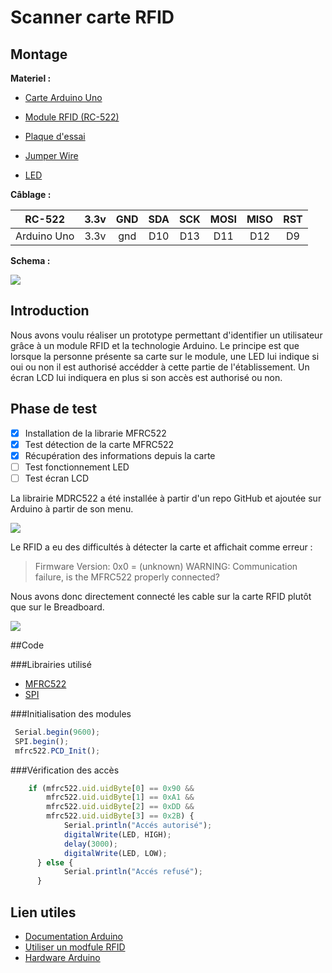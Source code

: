 # Scanner carte RFID

## Montage

**Materiel :**

- [Carte Arduino Uno](https://www.gotronic.fr/art-carte-arduino-uno-12420.htm)

- [Module RFID (RC-522)](https://fr.shopping.rakuten.com/offer/buy/2802988128/cnyo-10-set-crfm-522-rc522-rfid-rf-ic-module-de-capteur-de-carte-a-envoyer-la-carte-s50-fudan-porte-cles.html?t=180112&gclid=CjwKCAjw_b3cBRByEiwAdG8WqlX7mG_J3dCFA2PvHSjEpXXqnvXjIu2XHSZ8sjN8Q-Lc9P-dGNbuDhoC3BYQAvD_BwE&bbaid=3559416029&sort=0&xtatc=PUB-%5Bggp%5D-%5BInformatique%5D-%5BAccessoires%5D-%5B2802988128%5D-%5Bneuf%5D-%5BCNYO%5D&ptnrid=s24llCvmK_dc|pcrid|53434268603|pkw||pmt|&ja2=tsid:67590|cid:285670043|agid:14467128323|tid:pla-89152206803|crid:53434268603|nw:g|rnd:18354825736995777509|dvc:c|adp:1o2)

- [Plaque d'essai](https://www.amazon.fr/SODIAL-Breadboard-dExperimentation-Soudure-Solderless/dp/B00JGFDKBQ/ref=sr_1_3?ie=UTF8&qid=1536141445&sr=8-3&keywords=breadboard)

- [Jumper Wire](https://www.amazon.fr/40pcs-20cm-C%C3%A2bles-pour-BreadBoard/dp/B00ENSOI5I/ref=sr_1_3?ie=UTF8&qid=1536141620&sr=8-3&keywords=wire+jumper)

- [LED](https://www.amazon.fr/SODIAL-%C3%A9mettant-lumi%C3%A8re-100-pi%C3%A8ces-couleurs/dp/B00L11KG7Y/ref=sr_1_5?ie=UTF8&qid=1536141657&sr=8-5&keywords=Led+Arduino)


**Câblage :**

| RC-522      | 3.3v | GND  | SDA  | SCK  | MOSI | MISO | RST  |
| ----------- | :--: | :--: | :--: | :--: | :--: | :--: | :--: |
| Arduino Uno | 3.3v | gnd  | D10  | D13  | D11  | D12  |  D9  |



**Schema :**

![](https://www.memorandum.ovh/wp-content/uploads/2016/12/schema_RFID_bb.png)

[(source]: www.memorandum.ovh/

## Introduction
Nous avons voulu réaliser un prototype permettant d'identifier un utilisateur grâce à un module RFID et la technologie Arduino. Le principe est que lorsque la personne présente sa carte sur le module, une LED lui indique si oui ou non il est authorisé  accédder à cette partie de l'établissement. Un écran LCD lui indiquera en plus si son accès est authorisé ou non.

## Phase de test

- [x] Installation de la librarie MFRC522
- [x] Test détection de la carte MFRC522
- [x] Récupération des informations depuis la carte
- [ ] Test fonctionnement LED
- [ ] Test écran LCD

La librairie MDRC522 a été installée à partir d'un repo GitHub et ajoutée sur Arduino à partir de son menu.

![](https://trello-attachments.s3.amazonaws.com/5b8e517eb593be33b7eb2294/5b8e524997a4aa2d3219bbac/0309271c06b4a632894e582f1b3af46d/test01.png)

Le RFID a eu des difficultés à détecter la carte et affichait comme erreur :

> Firmware Version: 0x0 = (unknown) WARNING: Communication failure, is the MFRC522 properly connected?

Nous avons donc directement connecté les cable sur la carte RFID plutôt que sur le Breadboard.

![](https://trello-attachments.s3.amazonaws.com/5b8e517eb593be33b7eb2294/5b8e524997a4aa2d3219bbac/a7f94da2eda37267a42efa20394a4c00/test00.png)


##Code

###Librairies utilisé

- [MFRC522](https://github.com/miguelbalboa/rfid)
- [SPI](https://www.arduino.cc/en/Reference/SPI)

###Initialisation des modules
```javascript 
 Serial.begin(9600);
 SPI.begin();      
 mfrc522.PCD_Init();
```

###Vérification des accès
```javascript
	if (mfrc522.uid.uidByte[0] == 0x90 && 
		mfrc522.uid.uidByte[1] == 0xA1 && 
		mfrc522.uid.uidByte[2] == 0xDD && 
		mfrc522.uid.uidByte[3] == 0x2B) {
			Serial.println("Accés autorisé");
			digitalWrite(LED, HIGH);
			delay(3000);
			digitalWrite(LED, LOW);
	  } else {
	    	Serial.println("Accés refusé");
  	  }
```
## Lien utiles

- [Documentation Arduino](https://www.arduino.cc/) 
- [Utiliser un modfule RFID](https://www.memorandum.ovh/tuto-arduino-utiliser-un-module-rfid/)
- [Hardware Arduino](https://wiki.mdl29.net/lib/exe/fetch.php?media=elec:arduino_dossier_ressource.pdf)